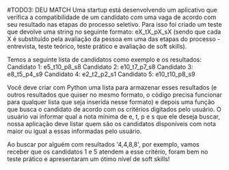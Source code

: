 #TODO3: DEU MATCH
Uma startup está desenvolvendo um aplicativo que verifica a compatibilidade de um candidato com uma vaga de acordo com seu resultado nas etapas do processo seletivo.
Para isso foi criado um teste que devolve uma string no seguinte formato: eX_tX_pX_sX (sendo que cada X é substituído pela avaliação da pessoa em uma das etapas do
processo - entrevista, teste teórico, teste prático e avaliação de soft skills).

Temos a seguinte lista de candidatos como exemplo e os resultados:
Candidato 1: e5_t10_p8_s8
Candidato 2: e10_t7_p7_s8
Candidato 3: e8_t5_p4_s9
Candidato 4: e2_t2_p2_s1
Candidato 5: e10_t10_p8_s9

Você deve criar com Python uma lista para armazenar esses resultados (e outros resultados que quiser no mesmo formato, o código precisa funcionar para qualquer lista
que seja inserida nesse formato) e depois uma função que busca o candidato de acordo com os critérios digitados pelo usuário. O usuário vai informar qual a nota mínima
de e, t, p e s que ele deseja buscar, nossa aplicação deve listar quem são os candidatos disponíveis com nota maior ou igual a essas informadas pelo usuário.

Ao buscar por alguém com resultados '4,4,8,8', por exemplo, vamos receber que os candidatos 1 e 5 atendem a esse critério, foram bem no teste prático e apresentaram 
um ótimo nível de soft skills!
